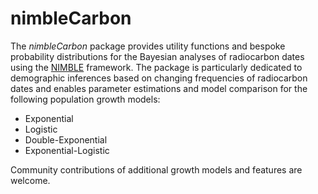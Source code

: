 # nimbleCarbon
The _nimbleCarbon_ package provides utility functions and bespoke probability distributions for the Bayesian analyses of radiocarbon dates using the [NIMBLE](https://r-nimble.org/) framework. The package is particularly dedicated to demographic inferences based on changing frequencies of radiocarbon dates and enables parameter estimations and model comparison for the following population growth models:

* Exponential
* Logistic
* Double-Exponential
* Exponential-Logistic

Community contributions of additional growth models and features are welcome.


 
